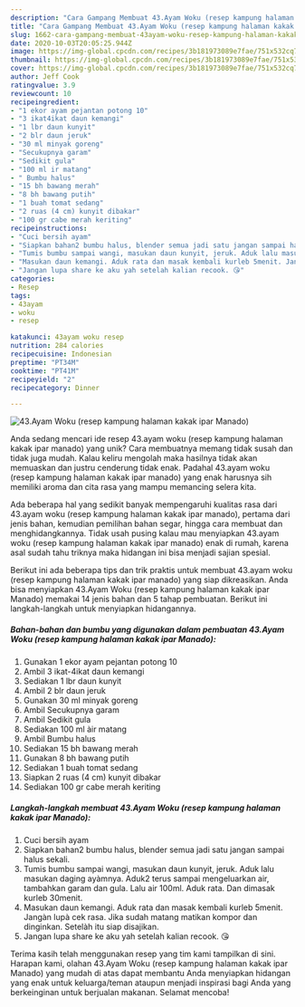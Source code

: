 ```yaml
---
description: "Cara Gampang Membuat 43.Ayam Woku (resep kampung halaman kakak ipar Manado), Sempurna"
title: "Cara Gampang Membuat 43.Ayam Woku (resep kampung halaman kakak ipar Manado), Sempurna"
slug: 1662-cara-gampang-membuat-43ayam-woku-resep-kampung-halaman-kakak-ipar-manado-sempurna
date: 2020-10-03T20:05:25.944Z
image: https://img-global.cpcdn.com/recipes/3b181973089e7fae/751x532cq70/43ayam-woku-resep-kampung-halaman-kakak-ipar-manado-foto-resep-utama.jpg
thumbnail: https://img-global.cpcdn.com/recipes/3b181973089e7fae/751x532cq70/43ayam-woku-resep-kampung-halaman-kakak-ipar-manado-foto-resep-utama.jpg
cover: https://img-global.cpcdn.com/recipes/3b181973089e7fae/751x532cq70/43ayam-woku-resep-kampung-halaman-kakak-ipar-manado-foto-resep-utama.jpg
author: Jeff Cook
ratingvalue: 3.9
reviewcount: 10
recipeingredient:
- "1 ekor ayam pejantan potong 10"
- "3 ikat4ikat daun kemangi"
- "1 lbr daun kunyit"
- "2 blr daun jeruk"
- "30 ml minyak goreng"
- "Secukupnya garam"
- "Sedikit gula"
- "100 ml ir matang"
- " Bumbu halus"
- "15 bh bawang merah"
- "8 bh bawang putih"
- "1 buah tomat sedang"
- "2 ruas (4 cm) kunyit dibakar"
- "100 gr cabe merah keriting"
recipeinstructions:
- "Cuci bersih ayam"
- "Siapkan bahan2 bumbu halus, blender semua jadi satu jangan sampai halus sekali."
- "Tumis bumbu sampai wangi, masukan daun kunyit, jeruk. Aduk lalu masukan daging ayàmnya. Aduk2 terus sampai mengeluarkan air, tambahkan garam dan gula. Lalu air 100ml. Aduk rata. Dan dimasak kurleb 30menit."
- "Masukan daun kemangi. Aduk rata dan masak kembali kurleb 5menit. Jangàn lupà cek rasa. Jika sudah matang matikan kompor dan dinginkan. Setelàh itu siap disajikan."
- "Jangan lupa share ke aku yah setelah kalian recook. 😘"
categories:
- Resep
tags:
- 43ayam
- woku
- resep

katakunci: 43ayam woku resep 
nutrition: 284 calories
recipecuisine: Indonesian
preptime: "PT34M"
cooktime: "PT41M"
recipeyield: "2"
recipecategory: Dinner

---
```



![43.Ayam Woku (resep kampung halaman kakak ipar Manado)](https://img-global.cpcdn.com/recipes/3b181973089e7fae/751x532cq70/43ayam-woku-resep-kampung-halaman-kakak-ipar-manado-foto-resep-utama.jpg)

Anda sedang mencari ide resep 43.ayam woku (resep kampung halaman kakak ipar manado) yang unik? Cara membuatnya memang tidak susah dan tidak juga mudah. Kalau keliru mengolah maka hasilnya tidak akan memuaskan dan justru cenderung tidak enak. Padahal 43.ayam woku (resep kampung halaman kakak ipar manado) yang enak harusnya sih memiliki aroma dan cita rasa yang mampu memancing selera kita.

Ada beberapa hal yang sedikit banyak mempengaruhi kualitas rasa dari 43.ayam woku (resep kampung halaman kakak ipar manado), pertama dari jenis bahan, kemudian pemilihan bahan segar, hingga cara membuat dan menghidangkannya. Tidak usah pusing kalau mau menyiapkan 43.ayam woku (resep kampung halaman kakak ipar manado) enak di rumah, karena asal sudah tahu triknya maka hidangan ini bisa menjadi sajian spesial.




Berikut ini ada beberapa tips dan trik praktis untuk membuat 43.ayam woku (resep kampung halaman kakak ipar manado) yang siap dikreasikan. Anda bisa menyiapkan 43.Ayam Woku (resep kampung halaman kakak ipar Manado) memakai 14 jenis bahan dan 5 tahap pembuatan. Berikut ini langkah-langkah untuk menyiapkan hidangannya.

<!--inarticleads1-->

##### Bahan-bahan dan bumbu yang digunakan dalam pembuatan 43.Ayam Woku (resep kampung halaman kakak ipar Manado):

1. Gunakan 1 ekor ayam pejantan potong 10
1. Ambil 3 ikat-4ikat daun kemangi
1. Sediakan 1 lbr daun kunyit
1. Ambil 2 blr daun jeruk
1. Gunakan 30 ml minyak goreng
1. Ambil Secukupnya garam
1. Ambil Sedikit gula
1. Sediakan 100 ml àir matang
1. Ambil  Bumbu halus
1. Sediakan 15 bh bawang merah
1. Gunakan 8 bh bawang putih
1. Sediakan 1 buah tomat sedang
1. Siapkan 2 ruas (4 cm) kunyit dibakar
1. Sediakan 100 gr cabe merah keriting




<!--inarticleads2-->

##### Langkah-langkah membuat 43.Ayam Woku (resep kampung halaman kakak ipar Manado):

1. Cuci bersih ayam
1. Siapkan bahan2 bumbu halus, blender semua jadi satu jangan sampai halus sekali.
1. Tumis bumbu sampai wangi, masukan daun kunyit, jeruk. Aduk lalu masukan daging ayàmnya. Aduk2 terus sampai mengeluarkan air, tambahkan garam dan gula. Lalu air 100ml. Aduk rata. Dan dimasak kurleb 30menit.
1. Masukan daun kemangi. Aduk rata dan masak kembali kurleb 5menit. Jangàn lupà cek rasa. Jika sudah matang matikan kompor dan dinginkan. Setelàh itu siap disajikan.
1. Jangan lupa share ke aku yah setelah kalian recook. 😘




Terima kasih telah menggunakan resep yang tim kami tampilkan di sini. Harapan kami, olahan 43.Ayam Woku (resep kampung halaman kakak ipar Manado) yang mudah di atas dapat membantu Anda menyiapkan hidangan yang enak untuk keluarga/teman ataupun menjadi inspirasi bagi Anda yang berkeinginan untuk berjualan makanan. Selamat mencoba!
